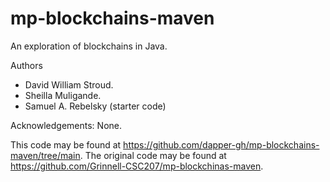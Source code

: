 # mp-blockchains-maven

An exploration of blockchains in Java.

Authors

* David William Stroud.
* Sheilla Muligande.
* Samuel A. Rebelsky (starter code)

Acknowledgements: None.

This code may be found at <https://github.com/dapper-gh/mp-blockchains-maven/tree/main>.
The original code may be found at <https://github.com/Grinnell-CSC207/mp-blockchinas-maven>.
